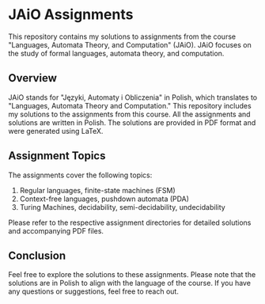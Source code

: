 # JAiO Assignments

This repository contains my solutions to assignments from the course "Languages,
Automata Theory, and Computation" (JAiO). JAiO focuses on the study of formal
languages, automata theory, and computation.

## Overview

JAiO stands for "Języki, Automaty i Obliczenia" in Polish, which translates to
"Languages, Automata Theory and Computation." This repository includes my
solutions to the assignments from this course. All the assignments and solutions
are written in Polish. The solutions are provided in PDF format and were
generated using LaTeX.

## Assignment Topics

The assignments cover the following topics:

1. Regular languages, finite-state machines (FSM)
2. Context-free languages, pushdown automata (PDA)
3. Turing Machines, decidability, semi-decidability, undecidability

Please refer to the respective assignment directories for detailed solutions and
accompanying PDF files.

## Conclusion

Feel free to explore the solutions to these assignments. Please note that the
solutions are in Polish to align with the language of the course. If you have
any questions or suggestions, feel free to reach out.
